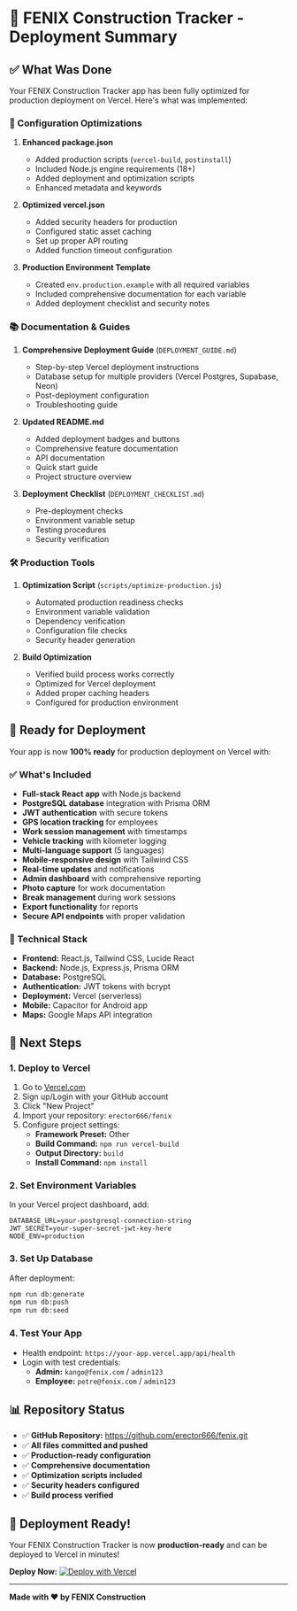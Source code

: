 # 🚀 FENIX Construction Tracker - Deployment Summary

## ✅ What Was Done

Your FENIX Construction Tracker app has been fully optimized for production deployment on Vercel. Here's what was implemented:

### 🔧 Configuration Optimizations

1. **Enhanced package.json**
   - Added production scripts (`vercel-build`, `postinstall`)
   - Included Node.js engine requirements (18+)
   - Added deployment and optimization scripts
   - Enhanced metadata and keywords

2. **Optimized vercel.json**
   - Added security headers for production
   - Configured static asset caching
   - Set up proper API routing
   - Added function timeout configuration

3. **Production Environment Template**
   - Created `env.production.example` with all required variables
   - Included comprehensive documentation for each variable
   - Added deployment checklist and security notes

### 📚 Documentation & Guides

1. **Comprehensive Deployment Guide** (`DEPLOYMENT_GUIDE.md`)
   - Step-by-step Vercel deployment instructions
   - Database setup for multiple providers (Vercel Postgres, Supabase, Neon)
   - Post-deployment configuration
   - Troubleshooting guide

2. **Updated README.md**
   - Added deployment badges and buttons
   - Comprehensive feature documentation
   - API documentation
   - Quick start guide
   - Project structure overview

3. **Deployment Checklist** (`DEPLOYMENT_CHECKLIST.md`)
   - Pre-deployment checks
   - Environment variable setup
   - Testing procedures
   - Security verification

### 🛠️ Production Tools

1. **Optimization Script** (`scripts/optimize-production.js`)
   - Automated production readiness checks
   - Environment variable validation
   - Dependency verification
   - Configuration file checks
   - Security header generation

2. **Build Optimization**
   - Verified build process works correctly
   - Optimized for Vercel deployment
   - Added proper caching headers
   - Configured for production environment

## 🚀 Ready for Deployment

Your app is now **100% ready** for production deployment on Vercel with:

### ✅ What's Included
- **Full-stack React app** with Node.js backend
- **PostgreSQL database** integration with Prisma ORM
- **JWT authentication** with secure tokens
- **GPS location tracking** for employees
- **Work session management** with timestamps
- **Vehicle tracking** with kilometer logging
- **Multi-language support** (5 languages)
- **Mobile-responsive design** with Tailwind CSS
- **Real-time updates** and notifications
- **Admin dashboard** with comprehensive reporting
- **Photo capture** for work documentation
- **Break management** during work sessions
- **Export functionality** for reports
- **Secure API endpoints** with proper validation

### 🔧 Technical Stack
- **Frontend:** React.js, Tailwind CSS, Lucide React
- **Backend:** Node.js, Express.js, Prisma ORM
- **Database:** PostgreSQL
- **Authentication:** JWT tokens with bcrypt
- **Deployment:** Vercel (serverless)
- **Mobile:** Capacitor for Android app
- **Maps:** Google Maps API integration

## 🎯 Next Steps

### 1. Deploy to Vercel
1. Go to [Vercel.com](https://vercel.com)
2. Sign up/Login with your GitHub account
3. Click "New Project"
4. Import your repository: `erector666/fenix`
5. Configure project settings:
   - **Framework Preset:** Other
   - **Build Command:** `npm run vercel-build`
   - **Output Directory:** `build`
   - **Install Command:** `npm install`

### 2. Set Environment Variables
In your Vercel project dashboard, add:
```env
DATABASE_URL=your-postgresql-connection-string
JWT_SECRET=your-super-secret-jwt-key-here
NODE_ENV=production
```

### 3. Set Up Database
After deployment:
```bash
npm run db:generate
npm run db:push
npm run db:seed
```

### 4. Test Your App
- Health endpoint: `https://your-app.vercel.app/api/health`
- Login with test credentials:
  - **Admin:** `kango@fenix.com` / `admin123`
  - **Employee:** `petre@fenix.com` / `admin123`

## 📊 Repository Status

- ✅ **GitHub Repository:** https://github.com/erector666/fenix.git
- ✅ **All files committed and pushed**
- ✅ **Production-ready configuration**
- ✅ **Comprehensive documentation**
- ✅ **Optimization scripts included**
- ✅ **Security headers configured**
- ✅ **Build process verified**

## 🎉 Deployment Ready!

Your FENIX Construction Tracker is now **production-ready** and can be deployed to Vercel in minutes!

**Deploy Now:** [![Deploy with Vercel](https://vercel.com/button)](https://vercel.com/new/clone?repository-url=https://github.com/erector666/fenix.git)

---

**Made with ❤️ by FENIX Construction** 